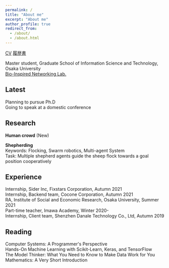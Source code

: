 ```yaml
---
permalink: /
title: "About me"
excerpt: "About me"
author_profile: true
redirect_from: 
  - /about/
  - /about.html
---
```




[CV](/files/vita_AiyiLi.pdf) [履歴書](/files/vita_AiyiLi_jp.pdf)

Master student, Graduate School of Information Science and Technology, Osaka University  
[Bio-Inspired Networking Lab.](http://www-waka.ics.es.osaka-u.ac.jp/)

## Latest

Planning to pursue Ph.D  
Going to speak at a domestic conference

## Research

**Human crowd** (New)

**Shepherding**  
Keywords: Flocking, Swarm robotics, Multi-agent System  
Task: Multiple shepherd agents guide the sheep flock towards a goal position cooperatively

<script async class="speakerdeck-embed" data-slide="1" data-id="0475023755b6416e8e1d633b6a5cf170" data-ratio="1.33333333333333" src="//speakerdeck.com/assets/embed.js"></script>

## Experience  
Internship, Sider Inc, Fixstars Corporation, Autumn 2021  
Internship, Backend team, Cocone Corporation, Autumn 2021  
RA, Institute of Social and Economic Research, Osaka University, Summer 2021  
Part-time teacher, Imawa Academy, Winter 2020-  
Internship, Client team, Shenzhen Danale Technology Co., Ltd, Autumn 2019

## Reading
Computer Systems: A Programmer's Perspective  
Hands-On Machine Learning with Scikit-Learn, Keras, and TensorFlow  
The Model Thinker: What You Need to Know to Make Data Work for You  
Mathematics: A Very Short Introduction
